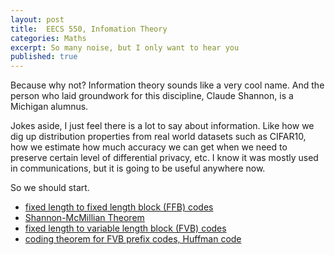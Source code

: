 ```yaml
---
layout: post
title:  EECS 550, Infomation Theory
categories: Maths
excerpt: So many noise, but I only want to hear you
published: true 
---
```


Because why not? Information theory sounds like a very cool name. And the person who laid groundwork for this discipline, Claude Shannon, is a Michigan alumnus.

Jokes aside, I just feel there is a lot to say about information. Like how we dig up distribution properties from real world datasets such as CIFAR10, how we estimate how much accuracy we can get when we need to preserve certain level of differential privacy, etc. I know it was mostly used in communications, but it is going to be useful anywhere now.

So we should start.

- [fixed length to fixed length block (FFB) codes](../../../../parts/information/information.pdf#section.1.1)
- [Shannon-McMillian Theorem](../../../../parts/information/information.pdf#section.1.2)
- [fixed length to variable length block (FVB) codes](../../../../parts/information/information.pdf#section.1.3)
- [coding theorem for FVB prefix codes, Huffman code](../../../../parts/information/information.pdf#section.1.4)
